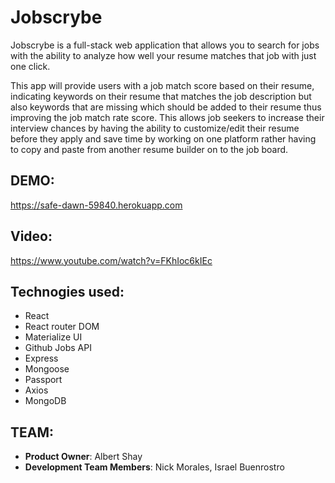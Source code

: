 # Jobscrybe

Jobscrybe is a full-stack web application that allows you to search for jobs with the ability to analyze how well your resume matches that job with just one click.

This app will provide users with a job match score based on their resume, indicating keywords on their resume that matches the job description but also keywords that are missing which should be added to their resume thus improving the job match rate score. This allows job seekers to increase their interview chances by having the ability to customize/edit their resume before they apply and save time by working on one platform rather having to copy and paste from another resume builder on to the job board.

## DEMO:
https://safe-dawn-59840.herokuapp.com

## Video:
https://www.youtube.com/watch?v=FKhIoc6kIEc

## Technogies used:
-	React
-	React router DOM
-	Materialize UI
-	Github Jobs API
-	Express
-	Mongoose
-	Passport
-	Axios
-	MongoDB

## TEAM:
  - __Product Owner__:  Albert Shay
  - __Development Team Members__:  Nick Morales, Israel Buenrostro


